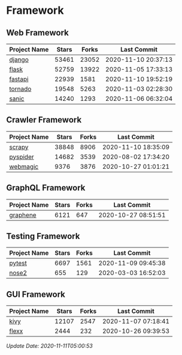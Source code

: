 # Framework

## Web Framework
| Project Name | Stars | Forks | Last Commit |
| ------------ | ----- | ----- | ----------- |
| [django](https://github.com/django/django) | 53461 | 23052 | 2020-11-10 20:37:13 |
| [flask](https://github.com/pallets/flask) | 52759 | 13922 | 2020-11-05 17:33:13 |
| [fastapi](https://github.com/tiangolo/fastapi) | 22939 | 1581 | 2020-11-10 19:52:19 |
| [tornado](https://github.com/tornadoweb/tornado) | 19548 | 5263 | 2020-11-03 02:28:30 |
| [sanic](https://github.com/huge-success/sanic) | 14240 | 1293 | 2020-11-06 06:32:04 |

## Crawler Framework
| Project Name | Stars | Forks | Last Commit |
| ------------ | ----- | ----- | ----------- |
| [scrapy](https://github.com/scrapy/scrapy) | 38848 | 8906 | 2020-11-10 18:35:09 |
| [pyspider](https://github.com/binux/pyspider) | 14682 | 3539 | 2020-08-02 17:34:20 |
| [webmagic](https://github.com/code4craft/webmagic) | 9376 | 3876 | 2020-10-27 01:01:21 |

## GraphQL Framework
| Project Name | Stars | Forks | Last Commit |
| ------------ | ----- | ----- | ----------- |
| [graphene](https://github.com/graphql-python/graphene) | 6121 | 647 | 2020-10-27 08:51:51 |

## Testing Framework
| Project Name | Stars | Forks | Last Commit |
| ------------ | ----- | ----- | ----------- |
| [pytest](https://github.com/pytest-dev/pytest) | 6697 | 1561 | 2020-11-09 09:45:38 |
| [nose2](https://github.com/nose-devs/nose2) | 655 | 129 | 2020-03-03 16:52:03 |

## GUI Framework
| Project Name | Stars | Forks | Last Commit |
| ------------ | ----- | ----- | ----------- |
| [kivy](https://github.com/kivy/kivy) | 12107 | 2547 | 2020-11-07 07:18:41 |
| [flexx](https://github.com/flexxui/flexx) | 2444 | 232 | 2020-10-26 09:39:53 |

*Update Date: 2020-11-11T05:00:53*